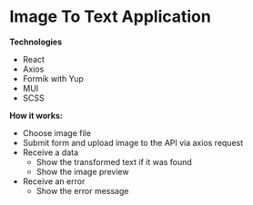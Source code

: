 # Image To Text Application

**Technologies**

- React
- Axios
- Formik with Yup
- MUI
- SCSS

**How it works:**

- Choose image file
- Submit form and upload image to the API via axios request
- Receive a data
  - Show the transformed text if it was found
  - Show the image preview
- Receive an error
  - Show the error message
